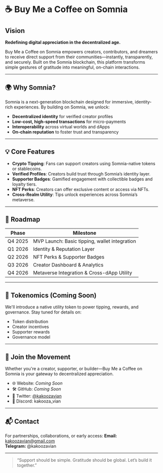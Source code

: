 # ☕ Buy Me a Coffee on Somnia

## Vision

**Redefining digital appreciation in the decentralized age.**

Buy Me a Coffee on Somnia empowers creators, contributors, and dreamers to receive direct support from their communities—instantly, transparently, and securely. Built on the Somnia blockchain, this platform transforms simple gestures of gratitude into meaningful, on-chain interactions.

---

## 🌍 Why Somnia?

Somnia is a next-generation blockchain designed for immersive, identity-rich experiences. By building on Somnia, we unlock:

- **Decentralized identity** for verified creator profiles
- **Low-cost, high-speed transactions** for micro-payments
- **Interoperability** across virtual worlds and dApps
- **On-chain reputation** to foster trust and transparency

---

## 💡 Core Features

- **Crypto Tipping**: Fans can support creators using Somnia-native tokens or stablecoins.
- **Verified Profiles**: Creators build trust through Somnia’s identity layer.
- **Supporter Badges**: Gamified engagement with collectible badges and loyalty tiers.
- **NFT Perks**: Creators can offer exclusive content or access via NFTs.
- **Cross-Realm Utility**: Tips unlock experiences across Somnia’s metaverse.

---

## 🚀 Roadmap

| Phase | Milestone |
|-------|-----------|
| Q4 2025 | MVP Launch: Basic tipping, wallet integration |
| Q1 2026 | Identity & Reputation Layer |
| Q2 2026 | NFT Perks & Supporter Badges |
| Q3 2026 | Creator Dashboard & Analytics |
| Q4 2026 | Metaverse Integration & Cross-dApp Utility |

---

## 🔐 Tokenomics (Coming Soon)

We'll introduce a native utility token to power tipping, rewards, and governance. Stay tuned for details on:

- Token distribution
- Creator incentives
- Supporter rewards
- Governance model

---

## 🤝 Join the Movement

Whether you're a creator, supporter, or builder—Buy Me a Coffee on Somnia is your gateway to decentralized appreciation.

- 🌐 Website: _Coming Soon_
- 🛠️ GitHub: _Coming Soon_
- 📢 Twitter: [@kakoozavian](https://twitter.com/kakoozavian)
- 💬 Discord: kakooza_vian

---

## 📬 Contact

For partnerships, collaborations, or early access:
**Email:** kakoozavian@gmail.com  
**Telegram:** @kakoozavian

---

> “Support should be simple. Gratitude should be global. Let’s build it together.”


